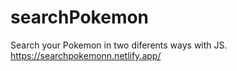 # searchPokemon
Search your Pokemon in two diferents ways with JS.
https://searchpokemonn.netlify.app/
